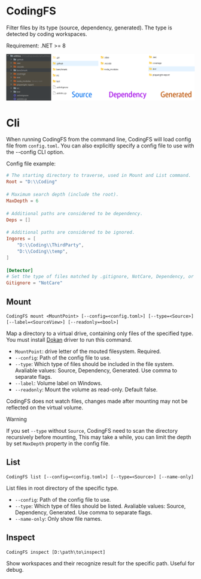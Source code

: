 # CodingFS

Filter files by its type (source, dependency, generated). The type is detected by coding workspaces.

Requirement: .NET >= 8

![Three type of files](https://github.com/Kaciras/CodingFS/raw/master/MountViews.png)

# Cli

When running CodingFS from the command line, CodingFS will load config file from `config.toml`. You can also explicitly specify a config file to use with the --config CLI option.

Config file example:

```toml
# The starting directory to traverse, used in Mount and List command.
Root = "D:\\Coding"

# Maximum search depth (include the root).
MaxDepth = 6

# Additional paths are considered to be dependency.
Deps = []

# Additional paths are considered to be ignored.
Ingores = [
	"D:\\Coding\\ThirdParty",
	"D:\\Coding\\temp",
]

[Detector]
# Set the type of files matched by .gitignore, NotCare, Dependency, or Ignored.
Gitignore = "NotCare"
```

## Mount

```
CodingFS mount <MountPoint> [--config=<config.toml>] [--type=<Source>] [--label=<SourceView>] [--readonly=<bool>]
```

Map a directory to a virtual drive, containing only files of the specified type. You must install [Dokan](https://github.com/dokan-dev/dokany) driver to run this command.

* `MountPoint`: drive letter of the mouted filesystem. Required.
* `--config`: Path of the config file to use.
* `--type`: Which type of files should be included in the file system. Avaliable values: Source, Dependency, Generated. Use comma to separate flags.
* `--label`: Volume label on Windows.
* `--readonly`: Mount the volume as read-only. Default false.

CodingFS does not watch files, changes made after mounting may not be reflected on the virtual volume.

> [!WARNING]
> If you set `--type` without `Source`, CodingFS need to scan the directory recursively before mounting, This may take a while, you can limit the depth by set `MaxDepth` property in the config file.

## List

```
CodingFS list [--config=<config.toml>] [--type=<Source>] [--name-only]
```

List files in root directory of the specific type.

* `--config`: Path of the config file to use.
* `--type`: Which type of files should be listed. Avaliable values: Source, Dependency, Generated. Use comma to separate flags.
* `--name-only`: Only show file names.

## Inspect

```
CodingFS inspect [D:\path\to\inspect]
```

Show workspaces and their recognize result for the specific path. Useful for debug.
